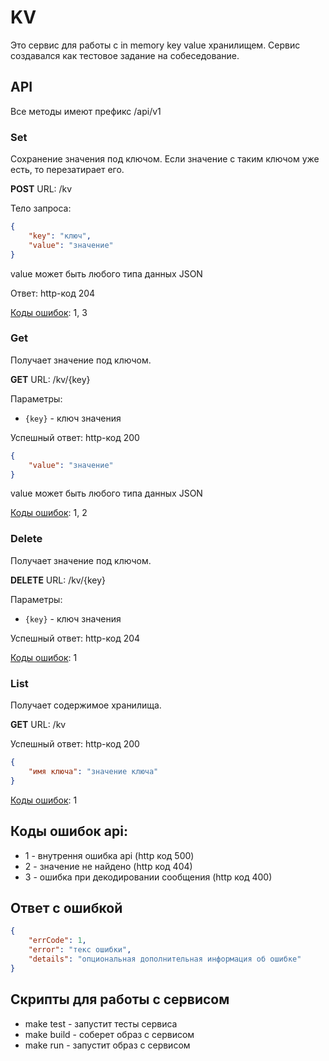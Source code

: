 # KV

Это сервис для работы с in memory key value хранилищем.
Сервис создавался как тестовое задание на собеседование.

## API

Все методы имеют префикс /api/v1

### Set
Сохранение значения под ключом. Если значение с таким ключом уже есть, то перезатирает его.

__POST__
URL: /kv

Тело запроса:

```json
{
    "key": "ключ",
    "value": "значение"
}
```

value может быть любого типа данных JSON

Ответ: http-код 204

[Коды ошибок](#Коды-ошибок-api): 1, 3

### Get

Получает значение под ключом.

__GET__
URL: /kv/{key}

Параметры:

* `{key}` - ключ значения

Успешный ответ: http-код 200

```json
{
    "value": "значение"
}
```

value может быть любого типа данных JSON

[Коды ошибок](#Коды-ошибок-api): 1, 2

### Delete

Получает значение под ключом.

__DELETE__
URL: /kv/{key}

Параметры:

* `{key}` - ключ значения

Успешный ответ: http-код 204

[Коды ошибок](#Коды-ошибок-api): 1

### List

Получает содержимое хранилища.

__GET__
URL: /kv

Успешный ответ: http-код 200

```json
{
    "имя ключа": "значение ключа"
}
```

[Коды ошибок](#Коды-ошибок-api): 1


## Коды ошибок api:

* 1 - внутрення ошибка api (http код 500)
* 2 - значение не найдено (http код 404)
* 3 - ошибка при декодировании сообщения (http код 400)

## Ответ с ошибкой

```json
{
    "errCode": 1,
    "error": "текс ошибки",
    "details": "опциональная дополнительная информация об ошибке"
}
```

## Скрипты для работы с сервисом

* make test - запустит тесты сервиса
* make build - соберет образ с сервисом
* make run - запустит образ с сервисом 